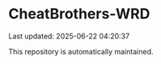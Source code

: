 # CheatBrothers-WRD

Last updated: 2025-06-22 04:20:37

This repository is automatically maintained.
